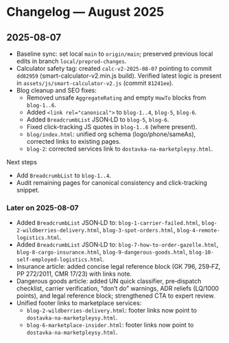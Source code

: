 # Changelog — August 2025

## 2025-08-07

- Baseline sync: set local `main` to `origin/main`; preserved previous local edits in branch `local/preprod-changes`.
- Calculator safety tag: created `calc-v2-2025-08-07` pointing to commit `dd82959` (smart-calculator-v2.min.js build). Verified latest logic is present in `assets/js/smart-calculator-v2.js` (commit `81241ee`).
- Blog cleanup and SEO fixes:
  - Removed unsafe `AggregateRating` and empty `HowTo` blocks from `blog-1..6`.
  - Added `<link rel="canonical">` to `blog-1..4`, `blog-5`, `blog-6`.
  - Added `BreadcrumbList` JSON‑LD to `blog-5`, `blog-6`.
  - Fixed click-tracking JS quotes in `blog-1..6` (where present).
  - `blog/index.html`: unified org schema (logo/phone/sameAs), corrected links to existing pages.
  - `blog-2`: corrected services link to `dostavka-na-marketpleysy.html`.

Next steps
- Add `BreadcrumbList` to `blog-1..4`.
- Audit remaining pages for canonical consistency and click-tracking snippet.

### Later on 2025-08-07

- Added `BreadcrumbList` JSON‑LD to: `blog-1-carrier-failed.html`, `blog-2-wildberries-delivery.html`, `blog-3-spot-orders.html`, `blog-4-remote-logistics.html`.
- Added `BreadcrumbList` JSON‑LD to: `blog-7-how-to-order-gazelle.html`, `blog-8-cargo-insurance.html`, `blog-9-dangerous-goods.html`, `blog-10-self-employed-logistics.html`.
- Insurance article: added concise legal reference block (GК 796, 259‑FZ, PP 272/2011, CMR 17/23) with links note.
- Dangerous goods article: added UN quick classifier, pre‑dispatch checklist, carrier verification, “don’t do” warnings, ADR reliefs (LQ/1000 points), and legal reference block; strengthened CTA to expert review.
- Unified footer links to marketplace services:
  - `blog-2-wildberries-delivery.html`: footer links now point to `dostavka-na-marketpleysy.html`.
  - `blog-6-marketplace-insider.html`: footer links now point to `dostavka-na-marketpleysy.html`.


